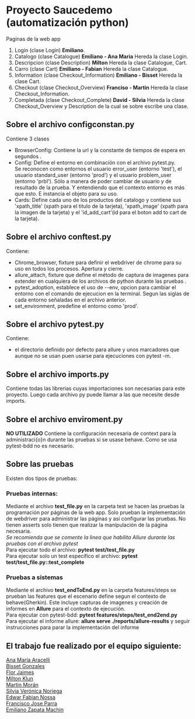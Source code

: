 # Proyecto Saucedemo (automatización python)
Paginas de la web app
1. Login (clase Login) **Emiliano**. 
2. Catalogo (clase Catalogue) **Emiliano - Ana Maria** Hereda la clase Login. 
3. Descripcion (clase Description) **Milton** Hereda la clase Catalogue, Cart.   
4. Carro (clase Cart) **Emiliano - Fabian** Hereda la clase Catalogue. 
5. Information (clase Checkout_Information) **Emiliano - Bisset** Hereda la clase Cart. 
6. Checkout (clase Checkout_Overview)  **Franciso - Martin** Hereda la clase Checkout_Information.
7. Completada (clase Checkout_Complete) **David - Silvia** Hereda la clase Checkout_Overview y Description de la cual se sobre escribe una clase.

## Sobre el archivo configconstan.py
Contiene 3 clases 
* BrowserConfig:
    Contiene la url y la constante de tiempos de espera en segundos .
* Config:
    Define el entorno en combinación con el archivo pytest.py.  
    Se reconocen como entornos el usuario error_user (entorno 'test'), el usuario standard_user (entorno 'prod') y el usuario problem_user (entorno 'prbl'). Sólo a manera de poder cambiar de usuario y de resultado de la prueba. Y entendiendo que el contexto entorno es más que esto. E instancia el objeto para su uso.
* Cards:
    Define cada uno de los productos del catalogo y contiene sus 'xpath_title' (xpath para el titulo de la tarjeta),
            'xpath_image' (xpath para la imagen de la tarjeta) y el 'id_add_cart'(id para el boton add to cart de la tarjeta).

## Sobre el archivo conftest.py
Contiene:
* Chrome_browser, fixture para definir el webdriver de chrome para su uso en todos los procesos. Apertura y cierre. 
* allure_attach, fixture que define el método de captura de imagenes para extender en cualquiera de los archivos de python durante las pruebas .
* pytest_adoption, establece el uso de --env, opcion para cambiar el entorno con el comando de ejecucion en la terminal. Segun las siglas de cada entorno señaladas en el archivo anterior.
* set_environment, predefine el  entorno como 'prod'.
## Sobre el archivo pytest.py
Contiene: 
* el directorio definido por defecto para allure y unos marcadores que aunque no se usan puen usarse para ejecuciones con pytest -m.

## Sobre el archivo imports.py
Contiene todas las librerias cuyas importaciones son necesarias para este proyecto. Luego cada archivo py puede llamar a las que necesite desde imports.

## Sobre el archivo enviroment.py
**NO UTILIZADO** Contiene la configuración necesaria de context para la administraci{o}n durante las pruebas si se usase behave. Como se usa pytest-bdd no es necesario.

## Sobre las pruebas
Existen dos tipos de pruebas:

### Pruebas internas:
Mediante el archivo **test_file.py** en la carpeta test se hacen las pruebas la programación por páginas de la web app. Solo prueban la implementación de webdriver para administrar las páginas y asi configurar las pruebas. No tienen asserts solo tienen que realizar la manipulación de la página necesaria.   
*Se recomienda que se comente la linea que habilita Allure durante las pruebas con el archivo pytest*   
Para ejecutar todo el archivo: **pytest test/test_file.py**    
Para ejecutar solo un test específico el archivo: **pytest test/test_file.py::test_complete** 

### Pruebas a sistemas
Mediante el archivo **test_endToEnd.py** en la carpeta features/steps se prueban las features que el escenario define segun el contexto de behave(Gherkin). Este incluye capturas de imagenes y creación de informes en **Allure** para el contexto de ejecución.    
Para ejecutar con pytest-bdd: **pytest features/steps/test_end2end.py**   
Para ejecutar el informe allure: **allure serve ./reports/allure-results** y seguir instrucciones para parar la implementación del informe

## El trabajo fue realizado por el equipo siguiente:
[Ana María Aracelli]()   
[Bisset Gonzales]()   
[Flor Jaimes]()   
[Milton Klun]()   
[Martin Morán]()   
[Silvia Verónica Noriega]()   
[Edwar Fabian Nossa]()   
[Francisco Jose Parra]()   
[Emiliano Zapata Machin](https://www.linkedin.com/in/emiliano-zapata-machin-emzima/)

